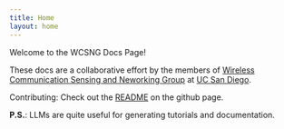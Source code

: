 ```yaml
---
title: Home
layout: home
---
```


Welcome to the WCSNG Docs Page!

These docs are a collaborative effort by the members of [Wireless Communication Sensing and Neworking Group](https://wcsng.ucsd.edu) at [UC San Diego](https://ucsd.edu).

Contributing: Check out the [README](https://github.com/ucsdwcsng/wcsng_docs) on the github page.

**P.S.**: LLMs are quite useful for generating tutorials and documentation.

